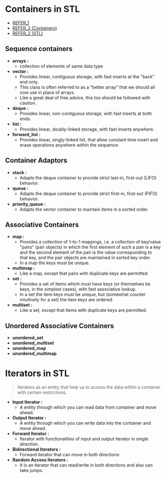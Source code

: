 # Containers in STL

- [REFER_1](https://www.cplusplus.com/reference/stl/)
- [REFER_2 (Containers)](cs.stmarys.ca/~porter/csc/ref/stl/containers_summary.html)
- [REFER_2 (STL)](https://cs.stmarys.ca/~porter/csc/ref/stl/)

## Sequence containers

- **arrays :**
  - collection of elements of same data type
- **vector :**
  - Provides linear, contiguous storage, with fast inserts at the "back" end only.
  - This class is often referred to as a "better array" that we should all now use in place of arrays.
  - Like a great deal of free advice, this too should be followed with caution.
- **deque :**
  - Provides linear, non-contiguous storage, with fast inserts at both ends.
- **list :**
  - Provides linear, doubly-linked storage, with fast inserts anywhere.
- **forward_list :**
  - Provides linear, singly-linked list, that allow constant time insert and erase operations anywhere within the sequence.

## Container Adaptors

- **stack :**
  - Adapts the deque container to provide strict last-in, first-out (LIFO) behavior.
- **queue :**
  - Adapts the deque container to provide strict first-in, first-out (FIFO) behavior.
- **priority_queue :**
  - Adapts the vector container to maintain items in a sorted order.

## Associative Containers

- **map :**
  - Provides a collection of 1-to-1 mappings, i.e. a collection of key/value "pairs" (pair objects) in which the first element of such a pair is a key and the second element of the pair is the value corresponding to that key, and the pair objects are maintained in sorted key order.
  - In a map the keys must be unique.
- **multimap :**
  - Like a map, except that pairs with duplicate keys are permitted.
- **set :**
  - Provides a set of items which must have keys (or themselves be keys, in the simplest cases), with fast associative lookup.
  - In a set the item keys must be unique, but (somewhat counter intuitively for a set) the item keys are ordered.
- **multiset :**
  - Like a set, except that items with duplicate keys are permitted.

## Unordered Associative Containers

- **unordered_set**
- **unordered_multiset**
- **unordered_map**
- **unordered_multimap**

# Iterators in STL

> Iterators as an entity that help us to access the data within a container with certain restrictions.

- **Input Iterator :**
  - A entity through which you can read data from container and move ahead.
- **Output Iterator :**
  - A entity through which you can write data into the container and move ahead.
- **Forward Iterator :**
  - Iterator with functionalities of input and output iterator in single direction.
- **Bidirectional Iterators :**
  - Forward iterator that can move in both directions
- **Random Access Iterators :**
  - It is an iterator that can read/write in both directions and also can take jumps.
